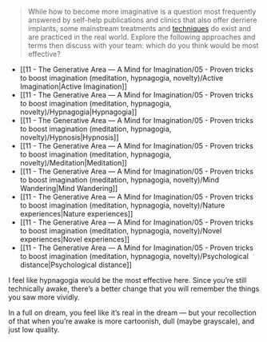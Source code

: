 > While how to become more imaginative is a question most frequently answered by self-help publications and clinics that also offer derriere implants, some mainstream treatments and [techniques](https://www.apa.org/monitor/2022/04/cover-science-creativity) do exist and are practiced in the real world. Explore the following approaches and terms then discuss with your team: which do you think would be most effective?

- [[11 - The Generative Area — A Mind for Imagination/05 - Proven tricks to boost imagination (meditation, hypnagogia, novelty)/Active Imagination\|Active Imagination]]
- [[11 - The Generative Area — A Mind for Imagination/05 - Proven tricks to boost imagination (meditation, hypnagogia, novelty)/Hypnagogia\|Hypnagogia]]
- [[11 - The Generative Area — A Mind for Imagination/05 - Proven tricks to boost imagination (meditation, hypnagogia, novelty)/Hypnosis\|Hypnosis]]
- [[11 - The Generative Area — A Mind for Imagination/05 - Proven tricks to boost imagination (meditation, hypnagogia, novelty)/Meditation\|Meditation]]
- [[11 - The Generative Area — A Mind for Imagination/05 - Proven tricks to boost imagination (meditation, hypnagogia, novelty)/Mind Wandering\|Mind Wandering]]
- [[11 - The Generative Area — A Mind for Imagination/05 - Proven tricks to boost imagination (meditation, hypnagogia, novelty)/Nature experiences\|Nature experiences]]
- [[11 - The Generative Area — A Mind for Imagination/05 - Proven tricks to boost imagination (meditation, hypnagogia, novelty)/Novel experiences\|Novel experiences]]
- [[11 - The Generative Area — A Mind for Imagination/05 - Proven tricks to boost imagination (meditation, hypnagogia, novelty)/Psychological distance\|Psychological distance]]


I feel like hypnagogia would be the most effective here. Since you’re still technically awake, there’s a better change that you will remember the things you saw more vividly.

In a full on dream, you feel like it’s real in the dream — but your recollection of that when you’re awake is more cartoonish, dull (maybe grayscale), and just low quality.
